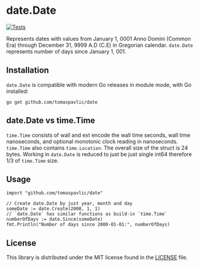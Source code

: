 # date.Date

[![Tests](https://github.com/tomaspavlic/date/actions/workflows/go.yml/badge.svg)](https://github.com/tomaspavlic/date/actions/workflows/go.yml)

Represents dates with values from January 1, 0001 Anno Domini (Common Era) through December 31, 9999 A.D (C.E) in Gregorian calendar. `date.Date` represents number of days since January 1, 001.

## Installation
`date.Date` is compatible with modern Go releases in module mode, with Go installed:

```
go get github.com/tomaspavlic/date
```

## date.Date vs time.Time

`time.Time` consists of wall and ext encode the wall time seconds, wall time nanoseconds, and optional monotonic clock reading in nanoseconds. `time.Time` also contains `time.Location`. The overall size of the struct is 24 bytes. Working in `date.Date` is reduced to just be just single int64 therefore 1/3 of `time.Time` size.

## Usage

```golang
import "github.com/tomaspavlic/date"
```

```golang
// Create date.Date by just year, month and day
someDate := date.Create(2000, 1, 1)
// `date.Date` has similar functions as build-in `time.Time`
numberOfDays := date.Since(someDate)
fmt.Println("Number of days since 2000-01-01:", numberOfDays)
```

## License

This library is distributed under the MIT license found in the [LICENSE](./LICENSE) file.
